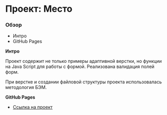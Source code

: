 # Проект: Место

### Обзор
* Интро
* GitHub Pages

**Интро**

Проект содержит не только примеры адаптивной верстки, но функции на Java Script для работы с формой. 
Реализована валидация полей форм.

При верстке и создании файловой структуры проекта использовалась методология БЭМ.


**GitHub Pages**

* [Ссылка на проект](https://tyv72.github.io/mesto/index.html)
